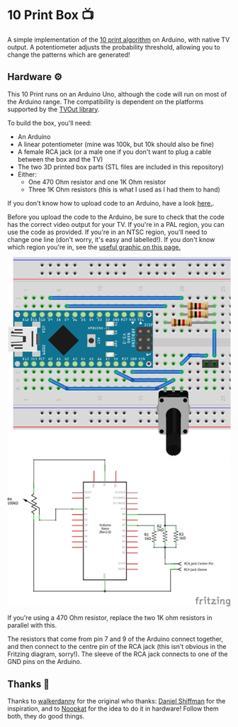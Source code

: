 # 10 Print Box 📺

A simple implementation of the [10 print algorithm](https://10print.org) on Arduino, with native TV output.
A potentiometer adjusts the probability threshold, allowing you to change the patterns which are generated!

## Hardware ⚙

This 10 Print runs on an Arduino Uno, although the code will run on most of the Arduino range. The compatibility is dependent on the platforms supported by the [TVOut library](https://playground.arduino.cc/Main/TVout).

To build the box, you'll need:
- An Arduino
- A linear potentiometer (mine was 100k, but 10k should also be fine)
- A female RCA jack (or a male one if you don't want to plug a cable between the box and the TV)
- The two 3D printed box parts (STL files are included in this repository)
- Either:
  - One 470 Ohm resistor and one 1K Ohm resistor
  - Three 1K Ohm resistors (this is what I used as I had them to hand)

If you don't know how to upload code to an Arduino, have a look [here.](https://www.arduino.cc/en/Main/Howto).

Before you upload the code to the Arduino, be sure to check that the code has the correct video output for your TV. If you're in a PAL region, you can use the code as provided. If you're in an NTSC region, you'll need to change one line (don't worry, it's easy and labelled!). If you don't know which region you're in, see the [useful graphic on this page.](https://en.wikipedia.org/wiki/PAL)

![Fritzing diagram](breadboard.png)
![Schematic](schematic.png)

If you're using a 470 Ohm resistor, replace the two 1K ohm resistors in parallel with this.

The resistors that come from pin 7 and 9 of the Arduino connect together, and then connect to the centre pin of the RCA jack (this isn't obvious in the Fritzing diagram, sorry!). The sleeve of the RCA jack connects to one of the GND pins on the Arduino.

## Thanks 👏
Thanks to [walkerdanny](https://github.com/walkerdanny/10PrintBox) for the original who thanks: [Daniel Shiffman](https://github.com/shiffman) for the inspiration, and to [Noopkat](https://github.com/noopkat) for the idea to do it in hardware! Follow them both, they do good things.
